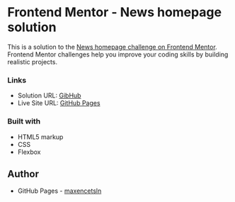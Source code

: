 # Frontend Mentor - News homepage solution

This is a solution to the [News homepage challenge on Frontend Mentor](https://www.frontendmentor.io/challenges/news-homepage-H6SWTa1MFl). Frontend Mentor challenges help you improve your coding skills by building realistic projects.


### Links

- Solution URL: [GibHub](https://github.com/maxencetsln/news-homepage-main.github.io)
- Live Site URL: [GitHub Pages](https://maxencetsln.github.io/news-homepage-main.github.io/)

### Built with

- HTML5 markup
- CSS
- Flexbox

## Author

- GitHub Pages - [maxencetsln](https://github.com/maxencetsln)
